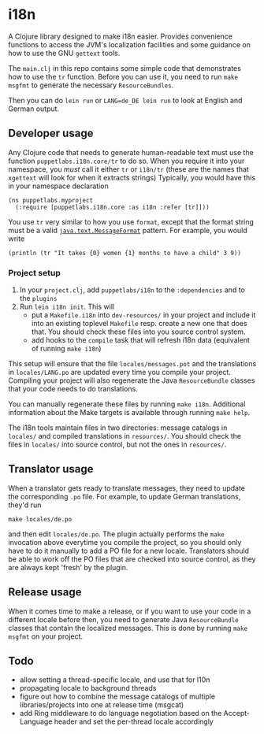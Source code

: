 # i18n

A Clojure library designed to make i18n easier. Provides convenience
functions to access the JVM's localization facilities and some guidance on
how to use the GNU `gettext` tools.

The `main.clj` in this repo contains some simple code that demonstrates how
to use the `tr` function. Before you can use it, you need to run `make
msgfmt` to generate the necessary `ResourceBundles`.

Then you can do `lein run` or `LANG=de_DE lein run` to look at English and
German output.

## Developer usage

Any Clojure code that needs to generate human-readable text must use the
function `puppetlabs.i18n.core/tr` to do so. When you require it into your
namespace, you *must* call it either `tr` or `i18n/tr` (these are the names
that `xgettext` will look for when it extracts strings) Typically, you
would have this in your namespace declaration

    (ns puppetlabs.myproject
      (:require [puppetlabs.i18n.core :as i18n :refer [tr]]))

You use `tr` very similar to how you use `format`, except that the format
string must be a valid
[`java.text.MessageFormat`](https://docs.oracle.com/javase/8/docs/api/java/text/MessageFormat.html)
pattern. For example, you would write

    (println (tr "It takes {0} women {1} months to have a child" 3 9))

### Project setup

1. In your `project.clj`, add `puppetlabs/i18n` to the `:dependencies` and
   to the `plugins`
1. Run `lein i18n init`. This will
   * put a `Makefile.i18n` into `dev-resources/` in your project and
     include it into an existing toplevel `Makefile` resp. create a new one
     that does that. You should check these files into you source control
     system.
   * add hooks to the `compile` task that will refresh i18n
     data (equivalent of running `make i18n`)

This setup will ensure that the file `locales/messages.pot` and the
translations in `locales/LANG.po` are updated every time you compile your
project. Compiling your project will also regenerate the Java
`ResourceBundle` classes that your code needs to do translations.

You can manually regenerate these files by running `make i18n`. Additional
information about the Make targets is available through running `make
help`.

The i18n tools maintain files in two directories: message catalogs in
`locales/` and compiled translations in `resources/`. You should check the
files in `locales/` into source control, but not the ones in `resources/`.

## Translator usage

When a translator gets ready to translate messages, they need to update the
corresponding `.po` file. For example, to update German translations,
they'd run

    make locales/de.po

and then edit `locales/de.po`. The plugin actually performs the `make`
invocation above everytime you compile the project, so you should only have
to do it manually to add a PO file for a new locale. Translators should be
able to work off the PO files that are checked into source control, as they
are always kept 'fresh' by the plugin.

## Release usage

When it comes time to make a release, or if you want to use your code in a
different locale before then, you need to generate Java `ResourceBundle`
classes that contain the localized messages. This is done by running `make
msgfmt` on your project.

## Todo

* allow setting a thread-specific locale, and use that for l10n
* propagating locale to background threads
* figure out how to combine the message catalogs of multiple
  libraries/projects into one at release time (msgcat)
* add Ring middleware to do language negotiation based on the
  Accept-Language header and set the per-thread locale accordingly
